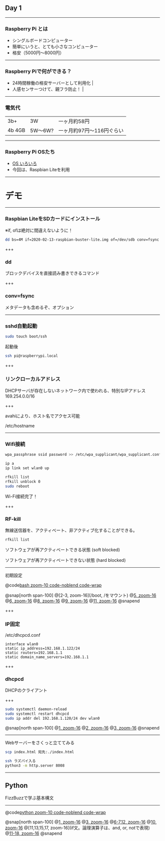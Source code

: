 ## Day 1

---

### Raspberry Pi とは

- シングルボードコンピューター
- 簡単にいうと、とても小さなコンピューター
- 格安（5000円〜8000円）

---

### Raspberry Piで何ができる？

- 24時間稼働の格安サーバーとして利用化 |
- 人感センサーつけて、親フラ防止！ |

---

### 電気代

|        |         |                           |
|--------|---------|---------------------------|
| 3b+    | 3W      | 一ヶ月約58円              |
| 4b 4GB | 5W〜6W? | 一ヶ月約97円〜116円ぐらい |

---

### Raspberry Pi OSたち

- [OS いろいろ](https://www.raspberrypi.org/downloads/)
- 今回は、Raspbian Liteを利用

---

# デモ

---

### Raspbian LiteをSDカードにインストール
※if, ofは絶対に間違えないように！

```bash code-noblend code-wrap zoom-11
dd bs=4M if=2020-02-13-raspbian-buster-lite.img of=/dev/sdb conv=fsync
```

+++

### dd
ブロックデバイスを直接読み書きできるコマンド

+++

### conv=fsync
メタデータも含めるぞ、オプション

---

### sshd自動起動
```bash code-noblend
sudo touch boot/ssh
```

起動後
```bash code-noblend
ssh pi@raspberrypi.local
```

+++

### リンクローカルアドレス
DHCPサーバが存在しないネットワーク内で使われる、特別なIPアドレス
169.254.0.0/16

+++

avahiにより、ホスト名でアクセス可能

/etc/hostname

---

### Wifi接続

```bash code-noblend code-wrap
wpa_passphrase ssid password >> /etc/wpa_supplicant/wpa_supplicant.conf

ip a
ip link set wlan0 up

rfkill list
rfkill unblock 0
sudo reboot
```

Wi-Fi接続完了！

+++

### RF-kill
無線送信器を、アクティベート、非アクティブ化することができる。

```bash code-noblend
rfkill list
```

ソフトウェアが再アクティベートできる状態 (soft blocked) 

ソフトウェアが再アクティベートできない状態 (hard blocked) 

---

初期設定

@code[bash zoom-10 code-noblend code-wrap](src/setup_raspbian_sd.sh)

@snap[north span-100]
@[2-3, zoom-16](/boot, /をマウント)
@[5, zoom-16](デフォルト接続情報をコピー)
@[6, zoom-16](接続したいSSID設定を追記)
@[8, zoom-16](起動時にsshdを起動させる用)
@[9, zoom-16](boot/wpa_supplicant.confに置くことで、いい感じに設定してくれる)
@[11, zoom-16](必要に応じて、IP固定とかする)
@snapend

+++

### IP固定

/etc/dhcpcd.conf

```text code-noblend
interface wlan0
static ip_address=192.168.1.122/24
static routers=192.168.1.1
static domain_name_servers=192.168.1.1
```

+++

### dhcpcd
DHCPのクライアント

+++

```bash code-noblend
sudo systemctl daemon-reload
sudo systemctl restart dhcpcd
sudo ip addr del 192.168.1.120/24 dev wlan0
```

@snap[north span-100]
@[1, zoom-16](設定変更を反映させる。今回の修正には実は関係ないので不要)
@[2, zoom-16](dhcpcdサービスを再起動)
@[3, zoom-16](不要なIPを削除)
@snapend


---

Webサーバーをさくっと立ててみる

```bash code-noblend
scp index.html 宛先:./index.html

ssh ラズパイ入る
python3 -m http.server 8008
```


---

## Python
FizzBuzzで学ぶ基本構文

---

@code[python zoom-10 code-noblend code-wrap](src/fizzbuzz.py)

@snap[north span-100]
@[1, zoom-16](randomパッケージの読み込み)
@[3, zoom-16](20〜40の間でランダムな整数を返す)
@[6-7,12, zoom-16](関数定義。printでコンソールに出力)
@[10, zoom-16](for文。rangeは、指定個数の連番配列を返してくれる)
@[11,13,15,17, zoom-16](if文。論理演算子は、and, or, notで表現)
@[11-18, zoom-16](fizzbuzz)
@snapend
